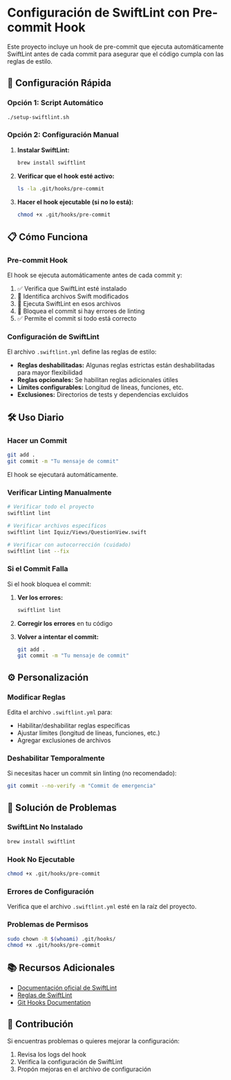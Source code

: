 # Configuración de SwiftLint con Pre-commit Hook

Este proyecto incluye un hook de pre-commit que ejecuta automáticamente SwiftLint antes de cada commit para asegurar que el código cumpla con las reglas de estilo.

## 🚀 Configuración Rápida

### Opción 1: Script Automático
```bash
./setup-swiftlint.sh
```

### Opción 2: Configuración Manual

1. **Instalar SwiftLint:**
   ```bash
   brew install swiftlint
   ```

2. **Verificar que el hook esté activo:**
   ```bash
   ls -la .git/hooks/pre-commit
   ```

3. **Hacer el hook ejecutable (si no lo está):**
   ```bash
   chmod +x .git/hooks/pre-commit
   ```

## 📋 Cómo Funciona

### Pre-commit Hook
El hook se ejecuta automáticamente antes de cada commit y:

1. ✅ Verifica que SwiftLint esté instalado
2. 📝 Identifica archivos Swift modificados
3. 🔧 Ejecuta SwiftLint en esos archivos
4. 🚫 Bloquea el commit si hay errores de linting
5. ✅ Permite el commit si todo está correcto

### Configuración de SwiftLint
El archivo `.swiftlint.yml` define las reglas de estilo:

- **Reglas deshabilitadas:** Algunas reglas estrictas están deshabilitadas para mayor flexibilidad
- **Reglas opcionales:** Se habilitan reglas adicionales útiles
- **Límites configurables:** Longitud de líneas, funciones, etc.
- **Exclusiones:** Directorios de tests y dependencias excluidos

## 🛠️ Uso Diario

### Hacer un Commit
```bash
git add .
git commit -m "Tu mensaje de commit"
```
El hook se ejecutará automáticamente.

### Verificar Linting Manualmente
```bash
# Verificar todo el proyecto
swiftlint lint

# Verificar archivos específicos
swiftlint lint Iquiz/Views/QuestionView.swift

# Verificar con autocorrección (cuidado)
swiftlint lint --fix
```

### Si el Commit Falla
Si el hook bloquea el commit:

1. **Ver los errores:**
   ```bash
   swiftlint lint
   ```

2. **Corregir los errores** en tu código

3. **Volver a intentar el commit:**
   ```bash
   git add .
   git commit -m "Tu mensaje de commit"
   ```

## ⚙️ Personalización

### Modificar Reglas
Edita el archivo `.swiftlint.yml` para:

- Habilitar/deshabilitar reglas específicas
- Ajustar límites (longitud de líneas, funciones, etc.)
- Agregar exclusiones de archivos

### Deshabilitar Temporalmente
Si necesitas hacer un commit sin linting (no recomendado):

```bash
git commit --no-verify -m "Commit de emergencia"
```

## 🔧 Solución de Problemas

### SwiftLint No Instalado
```bash
brew install swiftlint
```

### Hook No Ejecutable
```bash
chmod +x .git/hooks/pre-commit
```

### Errores de Configuración
Verifica que el archivo `.swiftlint.yml` esté en la raíz del proyecto.

### Problemas de Permisos
```bash
sudo chown -R $(whoami) .git/hooks/
chmod +x .git/hooks/pre-commit
```

## 📚 Recursos Adicionales

- [Documentación oficial de SwiftLint](https://github.com/realm/SwiftLint)
- [Reglas de SwiftLint](https://realm.github.io/SwiftLint/rule-directory.html)
- [Git Hooks Documentation](https://git-scm.com/docs/githooks)

## 🤝 Contribución

Si encuentras problemas o quieres mejorar la configuración:

1. Revisa los logs del hook
2. Verifica la configuración de SwiftLint
3. Propón mejoras en el archivo de configuración 